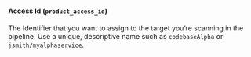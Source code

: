 #### Access Id (`product_access_id`)

The Identifier that you want to assign to the target you’re scanning in the pipeline. Use a unique, descriptive name such as `codebaseAlpha` or `jsmith/myalphaservice`.